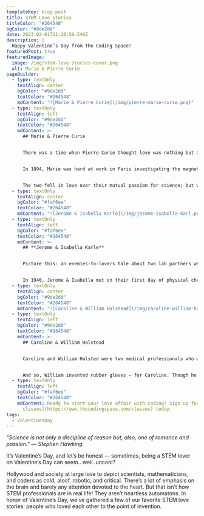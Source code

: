 ```yaml
---
templateKey: blog-post
title: STEM Love Stories
titleColor: "#264548"
bgColor: "#9de2dd"
date: 2023-02-01T21:20:59.546Z
description: |
  Happy Valentine’s Day from The Coding Space!
featuredPost: true
featuredImage:
  image: /img/stem-love-stories-cover.png
  alt: Marie & Pierre Curie
pageBuilder:
  - type: textOnly
    textAlign: center
    bgColor: "#9de2dd"
    textColor: "#264548"
    mdContent: "![Marie & Pierre Curie](/img/pierre-marie-curie.png)"
  - type: textOnly
    textAlign: left
    bgColor: "#9de2dd"
    textColor: "#264548"
    mdContent: >-
      ## Marie & Pierre Curie


      There was a time when Pierre Curie thought love was nothing but a distraction from scientific work. Then he met Marie Sklowdoska.


      In 1894, Marie was hard at work in Paris investigating the magnetic properties of certain steels. Her hunt for a larger lab space led her to meet Pierre, who (grudgingly) allowed her to use a piezoelectric device that he’d invented to further her work.


      The two fell in love over their mutual passion for science; but when Pierre proposed, Marie refused him (gasp!) because she wanted to return home to Poland. Marie did go home, but when she was denied a position at Krakow University because she was a woman, she returned to Paris, and Pierre & Marie became spouses & scientific partners. As a married couple, they collaborated on Marie’s new work investigating radioactive elements. In 1903, they won the Nobel Prize in Physics for their discovery of polonium and radium.
  - type: textOnly
    textAlign: center
    bgColor: "#faf6ee"
    textColor: "#264548"
    mdContent: "![Jerome & Isabella Karle](/img/jerome-isabella-karl.png)"
  - type: textOnly
    textAlign: left
    bgColor: "#faf6ee"
    textColor: "#264548"
    mdContent: >-
      ## **Jerome & Isabella Karle**


      Picture this: an enemies-to-lovers tale about two lab partners who are forced to work together and find more chemistry than they bargained for.


      In 1940, Jerome & Isabella met on their first day of physical chemistry at the University of Michigan. Though they were assigned as lab partners, they were immediate academic rivals, competing for the top grade in the class. But, in addition to covalent bonds, they found themselves nursing a romantic bond — they got married and moved to DC, where they started work on X-ray crystallography together at the US Naval Research Laboratory. While Jerome developed equations to determine how atoms were arranged inside complex molecules, Isabella worked on practical experiments to test Jerome’s equations. Together, they created the [direct method](http://pd.chem.ucl.ac.uk/pdnn/solve1/direct.htm) for determining molecular structures.
  - type: textOnly
    textAlign: center
    bgColor: "#9de2dd"
    textColor: "#264548"
    mdContent: "![Caroline & William Halstead](/img/caroline-william-halstead.png)"
  - type: textOnly
    textAlign: left
    bgColor: "#9de2dd"
    textColor: "#264548"
    mdContent: >-
      ## Caroline & William Halstead


      Caroline and William Halsted were two medical professionals who worked together at Johns Hopkins Hospital in the 1890s: Caroline as a nurse, William as a surgeon. One day, William noticed that his wife’s hands were chapped and red when she came back from surgery, as a result of the harsh chemicals used as disinfectants at the time.


      And so, William invented rubber gloves – for Caroline. Though he had only his wife’s comfort and safety in mind at the time, rubber gloves also proved to be a powerful weapon against infection in the operating room. As playwright Sarah Ruhl writes, “the difference between inspired medicine and uninspired medicine is love.”
  - type: textOnly
    textAlign: left
    bgColor: "#faf6ee"
    textColor: "#264548"
    mdContent: Ready to start your love affair with coding? Sign up for our [coding
      classes](https://www.thecodingspace.com/classes) today.
tags:
  - ValentinesDay
---
```

*"Science is not only a discipline of reason but, also, one of romance and passion." — Stephen Hawking*

It’s Valentine’s Day, and let’s be honest — sometimes, being a STEM lover on Valentine’s Day can seem…well..uncool?

Hollywood and society at large love to depict scientists, mathematicians, and coders as cold, aloof, robotic, and critical. There’s a lot of emphasis on the brain and barely any attention devoted to the heart. But that isn’t how STEM professionals are in real life! They aren’t heartless automatons. In honor of Valentine’s Day, we’ve gathered a few of our favorite STEM love stories: people who loved each other to the point of invention.